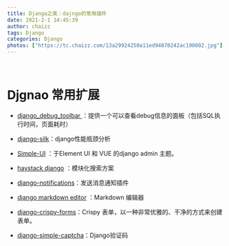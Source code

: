 ```yaml
---
title: Django之美：dajngo的常用插件
date: 2021-2-1 14:45:39
author: chaizz
tags: Django
categories: Django
photos: ["https://tc.chaizz.com/13a29924250a11ed94870242ac190002.jpg"]
---
```


​       

<!--more-->

# Djgnao 常用扩展

- [django_debug_toolbar ](https://django-debug-toolbar.readthedocs.io/en/latest/)：提供一个可以查看debug信息的面板（包括SQL执行时间，页面耗时）

- [django-silk](https://github.com/jazzband/django-silk)：django性能瓶颈分析

- [Simple-UI](https://simpleui.72wo.com/docs/simpleui/doc.html) ：于Element UI 和 VUE 的django admin 主题。

- [haystack django](https://django-haystack.readthedocs.io/en/master/) ：模块化搜索方案

- [django-notifications](https://github.com/django-notifications/django-notifications)：发送消息通知插件

- [django markdown editor](https://github.com/agusmakmun/django-markdown-editor) ：Markdown 编辑器

- [django-crispy-forms](https://github.com/django-crispy-forms/django-crispy-forms)：Crispy 表单，以一种非常优雅的、干净的方式来创建表单。

- [django-simple-captcha](https://github.com/mbi/django-simple-captcha)：Django验证码

